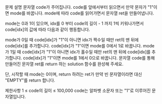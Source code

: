 문제 설명
문자열 code가 주어집니다.
code를 앞에서부터 읽으면서 만약 문자가 "1"이면 mode를 바꿉니다. mode에 따라 code를 읽어가면서 문자열 ret을 만들어냅니다.

mode는 0과 1이 있으며, idx를 0 부터 code의 길이 - 1 까지 1씩 키워나가면서 code[idx]의 값에 따라 다음과 같이 행동합니다.

mode가 0일 때
code[idx]가 "1"이 아니면 idx가 짝수일 때만 ret의 맨 뒤에 code[idx]를 추가합니다.
code[idx]가 "1"이면 mode를 0에서 1로 바꿉니다.
mode가 1일 때
code[idx]가 "1"이 아니면 idx가 홀수일 때만 ret의 맨 뒤에 code[idx]를 추가합니다.
code[idx]가 "1"이면 mode를 1에서 0으로 바꿉니다.
문자열 code를 통해 만들어진 문자열 ret를 return 하는 solution 함수를 완성해 주세요.

단, 시작할 때 mode는 0이며, return 하려는 ret가 만약 빈 문자열이라면 대신 "EMPTY"를 return 합니다.

제한사항
1 ≤ code의 길이 ≤ 100,000
code는 알파벳 소문자 또는 "1"로 이루어진 문자열입니다.